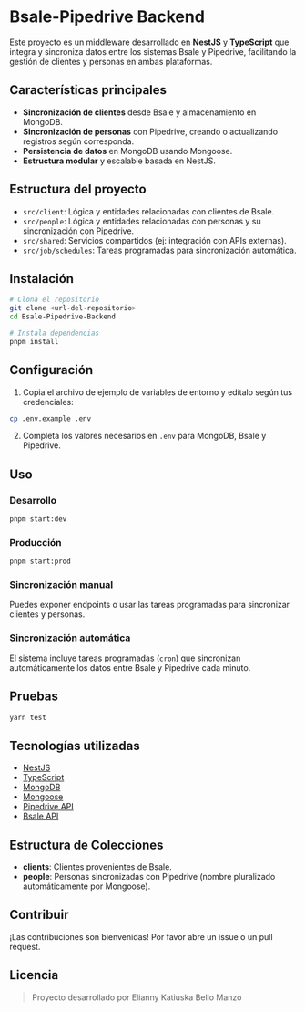 # Bsale-Pipedrive Backend

Este proyecto es un middleware desarrollado en **NestJS** y **TypeScript** que integra y sincroniza datos entre los sistemas Bsale y Pipedrive, facilitando la gestión de clientes y personas en ambas plataformas.

## Características principales

- **Sincronización de clientes** desde Bsale y almacenamiento en MongoDB.
- **Sincronización de personas** con Pipedrive, creando o actualizando registros según corresponda.
- **Persistencia de datos** en MongoDB usando Mongoose.
- **Estructura modular** y escalable basada en NestJS.

## Estructura del proyecto

- `src/client`: Lógica y entidades relacionadas con clientes de Bsale.
- `src/people`: Lógica y entidades relacionadas con personas y su sincronización con Pipedrive.
- `src/shared`: Servicios compartidos (ej: integración con APIs externas).
- `src/job/schedules`: Tareas programadas para sincronización automática.

## Instalación

```bash
# Clona el repositorio
git clone <url-del-repositorio>
cd Bsale-Pipedrive-Backend

# Instala dependencias
pnpm install
```

## Configuración

1. Copia el archivo de ejemplo de variables de entorno y edítalo según tus credenciales:

```bash
cp .env.example .env
```

2. Completa los valores necesarios en `.env` para MongoDB, Bsale y Pipedrive.

## Uso

### Desarrollo

```bash
pnpm start:dev
```

### Producción

```bash
pnpm start:prod
```

### Sincronización manual

Puedes exponer endpoints o usar las tareas programadas para sincronizar clientes y personas.

### Sincronización automática

El sistema incluye tareas programadas (`cron`) que sincronizan automáticamente los datos entre Bsale y Pipedrive cada minuto.

## Pruebas

```bash
yarn test
```

## Tecnologías utilizadas

- [NestJS](https://nestjs.com/)
- [TypeScript](https://www.typescriptlang.org/)
- [MongoDB](https://www.mongodb.com/)
- [Mongoose](https://mongoosejs.com/)
- [Pipedrive API](https://developers.pipedrive.com/docs/api/v1/)
- [Bsale API](https://api-docs.bsale.cl/)

## Estructura de Colecciones

- **clients**: Clientes provenientes de Bsale.
- **people**: Personas sincronizadas con Pipedrive (nombre pluralizado automáticamente por Mongoose).

## Contribuir

¡Las contribuciones son bienvenidas! Por favor abre un issue o un pull request.

## Licencia

> Proyecto desarrollado por Elianny Katiuska Bello Manzo 